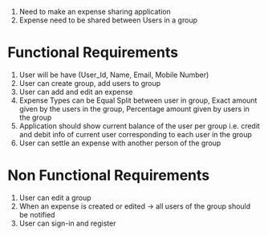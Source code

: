 1. Need to make an expense sharing application
2. Expense need to be shared between Users in a group

# Functional Requirements
1. User will be have (User_Id, Name, Email, Mobile Number)
2. User can create group, add users to group
3. User can add and edit an expense
4. Expense Types can be Equal Split between user in group, Exact amount given by the users in the group, Percentage amount given by users in the group
5. Application should show current balance of the user per group i.e. credit and debit info of current user corresponding to each user in the group
6. User can settle an expense with another person of the group

# Non Functional Requirements
1. User can edit a group
2. When an expense is created or edited -> all users of the group should be notified
3. User can sign-in and register
